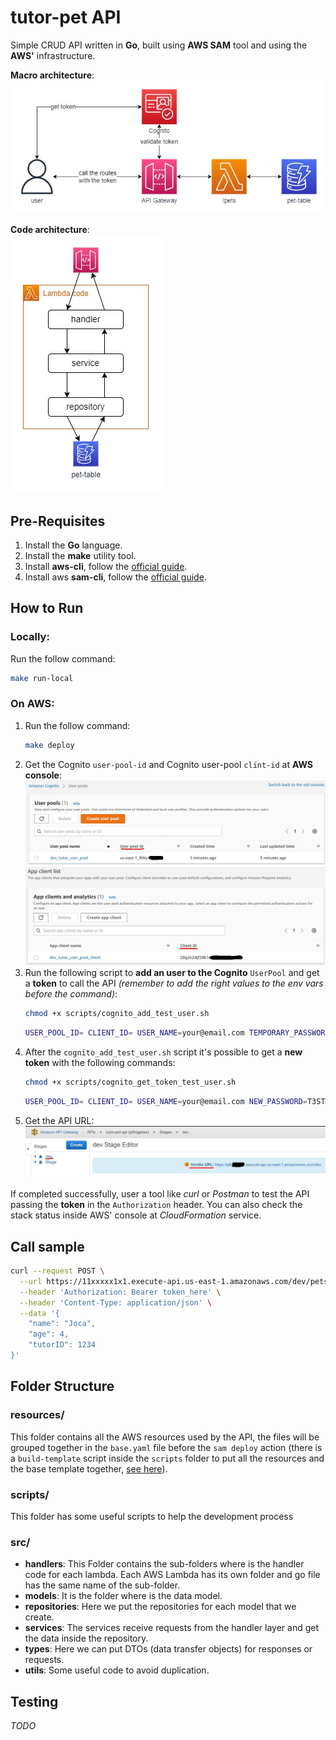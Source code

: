 # **tutor-pet API**

Simple CRUD API written in **Go**, built using **AWS SAM** tool and using the **AWS'** infrastructure.

**Macro architecture**:\
![Macro architecture](readme-images/tutor_pet_api-macro_architecture.jpg)

**Code architecture**:\
![Code architecture](readme-images/tutor_pet_api-code.jpg)

## **Pre-Requisites**
1. Install the **Go** language.
2. Install the **make** utility tool.
2. Install **aws-cli**, follow the [official guide](https://docs.aws.amazon.com/cli/latest/userguide/cli-chap-install.html).
3. Install aws **sam-cli**, follow the [official guide](https://docs.aws.amazon.com/serverless-application-model/latest/developerguide/serverless-sam-cli-install.html).


## **How to Run**
### Locally:
Run the follow command:
```bash
make run-local
```
### On AWS:
1. Run the follow command:
    ```bash
    make deploy
    ```
2. Get the Cognito `user-pool-id` and Cognito user-pool `clint-id` at **AWS console**:
    ![UserPool ID](readme-images/getting_user_pool_id.jpg)
    ![Client ID](readme-images/getting_user_pool_client_id.jpg)
3. Run the following script to **add an user to the Cognito** `UserPool` and get a **token** to call the API *(remember to add the right values to the env vars before the command)*:
    ```bash
    chmod +x scripts/cognito_add_test_user.sh
    ```
    ```bash
    USER_POOL_ID= CLIENT_ID= USER_NAME=your@email.com TEMPORARY_PASSWORD=T3ST@go NEW_PASSWORD=T3ST@golang NAME="" FAMILY_NAME="" ./scripts/cognito_add_test_user.sh
    ```
4. After the `cognito_add_test_user.sh` script it's possible to get a **new token** with the following commands:
    ```bash
    chmod +x scripts/cognito_get_token_test_user.sh
    ```
    ```bash
    USER_POOL_ID= CLIENT_ID= USER_NAME=your@email.com NEW_PASSWORD=T3ST@golang ./scripts/cognito_get_token_test_user.sh
    ```
5. Get the API URL:
    ![API URL](readme-images/getting_api_url.JPG)

If completed successfully, user a tool like *curl* or *Postman* to test the API passing the **token** in the `Authorization` header.
You can also check the stack status inside AWS' console at *CloudFormation* service.

## **Call sample**
```bash
curl --request POST \
  --url https://11xxxxx1x1.execute-api.us-east-1.amazonaws.com/dev/pets \
  --header 'Authorization: Bearer token_here' \
  --header 'Content-Type: application/json' \
  --data '{
	"name": "Joca",
	"age": 4,
	"tutorID": 1234
}'
```

## **Folder Structure**
### **resources/**
This folder contains all the AWS resources used by the API, the files will be grouped together in the `base.yaml` file before the `sam deploy` action (there is a `build-template` script inside the `scripts` folder to put all the resources and the base template together, [see here](scripts/build-template/README.md)).
### **scripts/**
This folder has some useful scripts to help the development process
### **src/**
- **handlers**: This Folder contains the sub-folders where is the handler code for each lambda. Each AWS Lambda has its own folder and go file has the same name of the sub-folder.
- **models**: It is the folder where is the data model.
- **repositories**: Here we put the repositories for each model that we create.
- **services**: The services receive requests from the handler layer and get the data inside the repository.
- **types**: Here we can put DTOs (data transfer objects) for responses or requests.
- **utils**: Some useful code to avoid duplication.

## **Testing**
*TODO*
